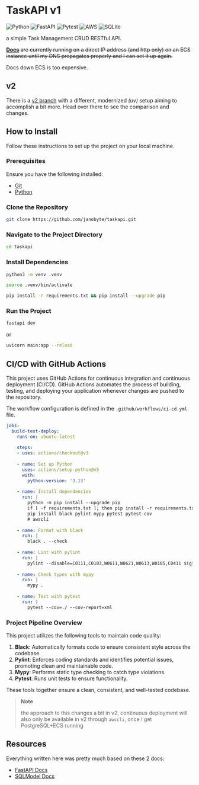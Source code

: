 # TaskAPI v1

![Python](https://img.shields.io/badge/python-3670A0?style=for-the-badge&logo=python&logoColor=ffdd54)
![FastAPI](https://img.shields.io/badge/FastAPI-005571?style=for-the-badge&logo=fastapi)
![Pytest](https://img.shields.io/badge/pytest-%23ffffff.svg?style=for-the-badge&logo=pytest&logoColor=2f9fe3)
![AWS](https://img.shields.io/badge/AWS-%23FF9900.svg?style=for-the-badge&logo=amazon-aws&logoColor=white)
![SQLite](https://img.shields.io/badge/sqlite-%2307405e.svg?style=for-the-badge&logo=sqlite&logoColor=white)

a simple Task Management CRUD RESTful API.

~~**[Docs](http://3.68.113.178/docs)** are currently running on a direct IP address (and http only) on an ECS instance until my DNS propagates properly and I can set it up again.~~

Docs down ECS is too expensive.

## v2

There is a [v2 branch](https://github.com/janobyte/taskapi/tree/v2) with a different, modernized *(uv)* setup aiming to accomplish a bit more. Head over there to see the comparison and changes.

## How to Install

Follow these instructions to set up the project on your local machine.

### Prerequisites

Ensure you have the following installed:
- [Git](https://git-scm.com/)
- [Python](https://www.python.org/)

### Clone the Repository

```sh
git clone https://github.com/janobyte/taskapi.git
```

### Navigate to the Project Directory

```sh
cd taskapi
```

### Install Dependencies

```sh
python3 -m venv .venv
```
```sh
source .venv/bin/activate
```
```sh
pip install -r requirements.txt && pip install --upgrade pip
```

### Run the Project

```sh
fastapi dev
```
or
```sh
uvicorn main:app --reload
```

## CI/CD with GitHub Actions

This project uses GitHub Actions for continuous integration and continuous deployment (CI/CD). GitHub Actions automates the process of building, testing, and deploying your application whenever changes are pushed to the repository.

The workflow configuration is defined in the `.github/workflows/ci-cd.yml` file.

```yaml
jobs:
  build-test-deploy:
    runs-on: ubuntu-latest
    
    steps:
    - uses: actions/checkout@v3
    
    - name: Set up Python
      uses: actions/setup-python@v5
      with:
        python-version: '3.13'
        
    - name: Install dependencies
      run: |
        python -m pip install --upgrade pip
        if [ -f requirements.txt ]; then pip install -r requirements.txt; fi
        pip install black pylint mypy pytest pytest-cov
        # awscli
        
    - name: Format with black
      run: |
        black . --check
        
    - name: Lint with pylint
      run: |
        pylint --disable=C0111,C0103,W0611,W0621,W0613,W0105,C0411 $(git ls-files '*.py')
        
    - name: Check types with mypy
      run: |
        mypy .
        
    - name: Test with pytest
      run: |
        pytest --cov=./ --cov-report=xml
```
### Project Pipeline Overview

This project utilizes the following tools to maintain code quality:

1. **Black**: Automatically formats code to ensure consistent style across the codebase.
2. **Pylint**: Enforces coding standards and identifies potential issues, promoting clean and maintainable code.
3. **Mypy**: Performs static type checking to catch type violations.
4. **Pytest**: Runs unit tests to ensure functionality.

These tools together ensure a clean, consistent, and well-tested codebase.


> **Note**
> 
> the approach to this changes a bit in v2, continuous deployment will also only be available in v2 through `awscli`, once I get PostgreSQL+ECS running


## Resources
Everything written here was pretty much based on these 2 docs:
- [FastAPI Docs](https://fastapi.tiangolo.com/)
- [SQLModel Docs](https://sqlmodel.tiangolo.com/)
